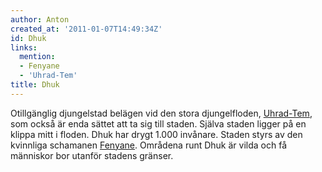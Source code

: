 ```yaml
---
author: Anton
created_at: '2011-01-07T14:49:34Z'
id: Dhuk
links:
  mention:
  - Fenyane
  - 'Uhrad-Tem'
title: Dhuk
---
```


Otillgänglig djungelstad belägen vid den stora djungelfloden, [Uhrad-Tem], som också är enda sättet
att ta sig till staden. Själva staden ligger på en klippa mitt i floden. Dhuk har drygt 1.000
invånare. Staden styrs av den kvinnliga schamanen [Fenyane]. Områdena runt Dhuk är vilda och få
människor bor utanför stadens gränser.

  [Uhrad-Tem]: Uhrad-Tem
  [Fenyane]: Fenyane
